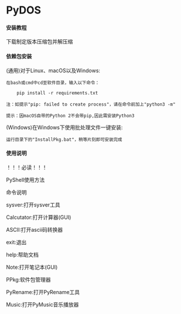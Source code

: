 # PyDOS

#### 安装教程

下载制定版本压缩包并解压缩

#### 依赖包安装
(通用)对于Linux、macOS以及Windows:

    在bash或cmd中cd至软件目录，输入以下命令：

        pip install -r requirements.txt

    注：如提示"pip: failed to create process"，请在命令前加上"python3 -m"

    提示：因macOS自带的Python 2不会带pip,因此需安装Python3

(Windows)在Windows下使用批处理文件一键安装:

    运行目录下的"InstallPkg.bat"，稍等片刻即可安装完成

#### 使用说明

！！！必读！！！

PyShell使用方法

命令说明

sysver:打开sysver工具

Calcutator:打开计算器(GUI)

ASCII:打开ascii码转换器

exit:退出

help:帮助文档

Note:打开笔记本(GUI)

PPkg:软件包管理器

PyRename:打开PyRename工具

Music:打开PyMusic音乐播放器